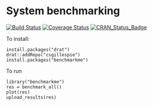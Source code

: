 # System benchmarking 
[![Build Status](https://travis-ci.org/csgillespie/benchmarkme.svg?branch=master)](https://travis-ci.org/csgillespie/benchmarkme)
[![Coverage Status](https://coveralls.io/repos/csgillespie/benchmarkme/badge.svg?branch=master&service=github)](https://coveralls.io/github/csgillespie/benchmarkme?branch=master)
[![CRAN_Status_Badge](http://www.r-pkg.org/badges/version/benchmarkme)](http://cran.r-project.org/package=benchmarkme)


To install:
```
install.packages("drat")
drat::addRepo("csgillespie")
install.packages("benchmarkme")
```

To run

```
library("benchmarkme")
res = benchmark_all()
plot(res)
upload_results(res)
```